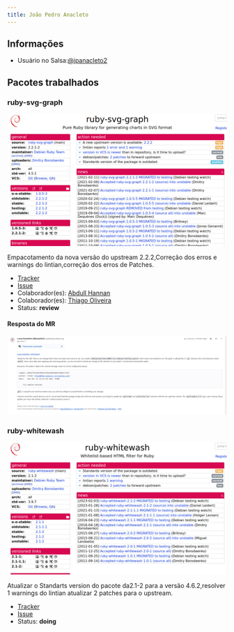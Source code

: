 ```yaml
---
title: João Pedro Anacleto
---
```


## Informações

- Usuário no Salsa:[@jpanacleto2](https://salsa.debian.org/jpanacleto2)

## Pacotes trabalhados

### ruby-svg-graph

![ruby-svg-graph](https://raw.githubusercontent.com/FGA-GCES/Debian_Pacotes/main/docs/assets/ruby-svg-graph.png)

Empacotamento da nova versão do upstream 2.2.2,Correção dos erros e warnings do lintian,correção dos erros de Patches.

- [Tracker](https://tracker.debian.org/pkg/ruby-svg-graph)
- [Issue](https://salsa.debian.org/debian-brasilia-team/docs/-/issues/71)
- Colaborador(es): [Abdull Hannan](https://salsa.debian.org/hannanhunny01)
- Colaborador(es): [Thiago Oliveira](https://salsa.debian.org/Thiab)
- Status: **review**

#### Resposta do MR

![resposta mr](https://raw.githubusercontent.com/FGA-GCES/Debian_Pacotes/main/docs/assets/resposta_mr_ruby-svg-graph.jpeg)

### ruby-whitewash

![Ruby whitewash](https://raw.githubusercontent.com/FGA-GCES/Debian_Pacotes/main/docs/assets/ruby-whitewash.png)

Atualizar o Standarts version do pacote da2.1-2 para a versão 4.6.2,resolver 1 warnings
do lintian atualizar 2 patches para o upstream.

- [Tracker](https://tracker.debian.org/pkg/ruby-whitewash)
- [Issue](https://salsa.debian.org/debian-brasilia-team/docs/-/issues/116)
- Status: **doing**